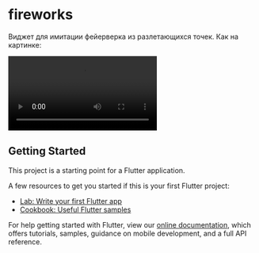 # fireworks

Виджет для имитации фейерверка из разлетающихся точек. Как на картинке:

!["Фейерверки на странице завершения создания проекта"](assets/fireworks.mp4)

## Getting Started

This project is a starting point for a Flutter application.

A few resources to get you started if this is your first Flutter project:

- [Lab: Write your first Flutter app](https://flutter.dev/docs/get-started/codelab)
- [Cookbook: Useful Flutter samples](https://flutter.dev/docs/cookbook)

For help getting started with Flutter, view our
[online documentation](https://flutter.dev/docs), which offers tutorials,
samples, guidance on mobile development, and a full API reference.
